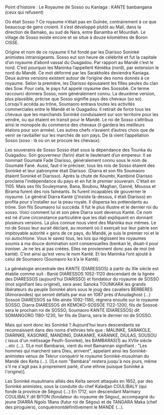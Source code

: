 Point d’histoire : Le Royaume de Sosso ou Kaniaga : KANTE banbangana (ceux qui refusent)

Où était Sosso ? Ce royaume n’était pas en Guinée, contrairement à ce que beaucoup de gens croient. Il s’est développé plutôt au Mali, dans la direction de Bamako, au sud de Nara, entre Banamba et Mourdiah. Le village de Sosso existe encore et se situe à douze kilomètres de Boron CISSE.

Origine et nom de ce royaume 
Il fut fondé par les Diarisso Soninké animistes intransigeants. Sosso eut son heure de célébrité et fut la capitale d’un royaume d’abord vassal du Ouagadou. Par rapport au Mandé c’est le nord. C’est pourquoi les Maninka l’appellent Kéniéka (nord), par extension le nord du Mandé. Ce mot déformé par les Sarakholés deviendra Kaniaga. Deux autres versions existent autour de l’origine des noms donnés à ce royaume. Selon la première, les Diarisso épousaient les filles peules du clan des Sow. Pour cela, le pays fut appelé royaume des Sossobè. Ce terme raccourci donnera Sosso, nom généralement connu.
La deuxième version, plus plausible, précise que Sosso signifie pays des chevaux (so so). Lorsqu’il accéda au trône, Soumaoro entrava toutes les activités commerciales entre le Mandé et le Ouagadou. Il retirait de force tous les chevaux que les marchands Soninké conduisaient sur son territoire pour les vendre, ou qui étaient en transit pour le Mandé. Le roi de Sosso s’attribua ainsi le monopole du commerce des chevaux (il gardera les meilleurs étalons pour son armée). Les autres chefs n’avaient d’autres choix que de venir se ravitailler sur les marchés de son pays. De là vient l’appellation Sosso (soso : là où on se procure les chevaux).


Les souverains de Sosso
Sosso était sous la dépendance des Tounka du Ouagadou. Son gouverneur (farin) était le lieutenant d’un empereur. Il se nommait Goumaté Fadé Diarisso, généralement connu sous le nom de Goumaté Fané. Aussi, faut-il le préciser, tous les rois de Sosso étaient des Soninké et leur patronyme était Diarisso. (Diarra et son fils Soumaoro étaient Soninké et Diarisso). Après la chute de Koumbi, Kambiné Diarisso proclama l’indépendance du pays et en fut le premier souverain. C’était en 1105.
Mais ses fils Souleymane, Bana, Boubou, Maghan, Ganné, Moussa et Birama furent des rois fainéants. Ils furent incapables de gouverner le royaume. Le général Diarra Kanté (j’insiste là-dessus, il était Diarisso) en profita pour s’installer sur la peau royale. Il dispersa les prétendants au trône. Son fils Soumaoro lui succéda. Il fut le plus illustre et le dernier roi du sosso. Voici comment lui et son père Diarra sont devenus Kanté. Ce nom est né d’une circonstance particulière que les diali expliquent en donnant plusieurs versions.
La plus connue nous vient des Maninka eux mêmes. Le roi de Sosso leur aurait déclaré, au moment où il exerçait sur leur patrie son impitoyable autorité « gens de ce pays, du Mandé, je suis le premier roi et le roi autochtone. Vous le savez tous, les lois qui régissent les royaumes soumis à ma douce domination sont consensuelles (benkan lé, disait-il pour ironiser. Je ne les ai pas créées. Elles ne proviennent donc pas de moi (né kanté). C’est ainsi qu’est venu le nom Kanté. Et les Maninka l’ont ajouté à celui de Soumaoro (Soumaoro ko k’a le Kanté).

La généalogie ancestrale des KANTE (DIARESSOS) à partir du XIe siècle est établie comme suit :
Banié DIARESSOS 1052-1120 descendant de la lignée des DIARESSOS (aujourd’hui DIARISSO) et fondateur du royaume de SOSSO (mot signifiant lieu originel), sera avec Sanoka TOUNKARA les grands libérateurs du peuple Soninké alors sous le joug des cavaliers BERBERES (Almoravides) qui seront défaits par eux en 1087 près d'Aoudaghost (...)
Sossoé DIARESSOS sa fille ainée 1092-1180, régnera ensuite sur le royaume SOSSO, 
 Diarra DIARESSOS dit KEMOKO-SOSSOE 1122-1200, fils de Sossoé sera le prochain roi de SOSSO, 
 Soumaoro KANTE (DIARESSOS) dit SOMANGORO 1180-1230, 1er fils de Diarra, sera le dernier roi de SOSSO.

Mais qui sont donc les Soninké ?
Aujourd'hui leurs descendants se reconnaissent dans des noms d'ethnies tels que :
MALINKE, SARAKOLE, DIARINKE, KASONKE, MANDING, DIAKANKE, KARANKE, DIULAS, SOUSOU ( issus d'un métissage Peulh-Soninké), les BAMBARAS(1) au XVIIe siècle ...etc (...).
1)Le mot Bambaras, vient du mot Bamannan signifiant : "Les hommes qui marchent sans Dieu, arrivent", appelant ainsi les Soninké-animistes venus de Tekrur conquérir le royaume Soninké-musulman du Mandé des Keita (...). [(Le nom "Bambara" restera jusqu'à nos jours, même s'il ne s'agit pas à proprement parlé, d'une ethnie puisque Soninké à l'origine)].
 
Les Soninké musulmans alliés des Keïta seront attaqués en 1652, par des Soninké animistes, sous la conduite du chef Kaladjan COULIBALY (qui fonde la province de Ségou) (...)
En 1712, son descendant Marmary COULIBALY dit BITON (fondateur du royaume de Ségou), accompagné du jeune DIARRA Ngolo 18ans (futur roi de Ségou) et de TANGARA Maka (chef des piroguiers), conquérirontdéfinitivement le MANDE (...).
